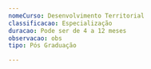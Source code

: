 ```yaml
---
nomeCurso: Desenvolvimento Territorial
classificacao: Especialização
duracao: Pode ser de 4 a 12 meses
observacao: obs
tipo: Pós Graduação

---
```


